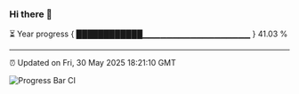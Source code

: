 ### Hi there 👋

⏳ Year progress { ████████████▁▁▁▁▁▁▁▁▁▁▁▁▁▁▁▁▁▁ } 41.03 %

---

⏰ Updated on Fri, 30 May 2025 18:21:10 GMT

![Progress Bar CI](https://github.com/liununu/liununu/workflows/Progress%20Bar%20CI/badge.svg)
